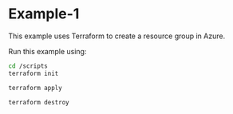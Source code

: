 # Example-1

This example uses Terraform to create a resource group in Azure.

Run this example using:

```bash
cd /scripts
terraform init

terraform apply

terraform destroy
```
